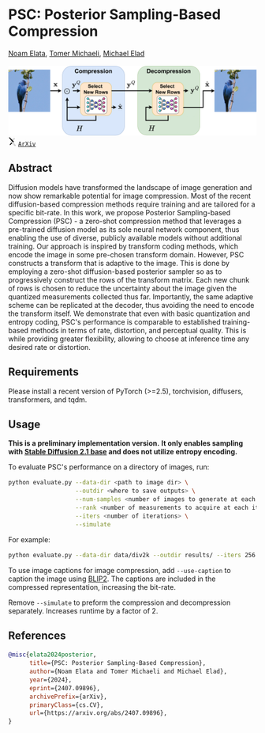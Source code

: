 # PSC: Posterior Sampling-Based Compression
<a href="https://noamelata.github.io/">Noam Elata</a>, <a href="https://tomer.net.technion.ac.il/">Tomer Michaeli</a>, <a href="https://elad.cs.technion.ac.il/">Michael Elad</a><br><br>
![PSC Diagram](./assets/PSC_Compression_Diagram.png)
<img src="./assets/arxiv.svg" style="width:16px;">  [`ArXiv`](https://arxiv.org/abs/2407.09896) <br>

## Abstract
Diffusion models have transformed the landscape of image generation and now show remarkable potential for image compression. Most of the recent diffusion-based compression methods require training and are tailored for a specific bit-rate. In this work, we propose Posterior Sampling-based Compression (PSC) - a zero-shot compression method that leverages a pre-trained diffusion model as its sole neural network component, thus enabling the use of diverse, publicly available models without additional training. Our approach is inspired by transform coding methods, which encode the image in some pre-chosen transform domain. However, PSC constructs a transform that is adaptive to the image. This is done by employing a zero-shot diffusion-based posterior sampler so as to progressively construct the rows of the transform matrix. Each new chunk of rows is chosen to reduce the uncertainty about the image given the quantized measurements collected thus far. Importantly, the same adaptive scheme can be replicated at the decoder, thus avoiding the need to encode the transform itself. We demonstrate that even with basic quantization and entropy coding, PSC's performance is comparable to established training-based methods in terms of rate, distortion, and perceptual quality. This is while providing greater flexibility, allowing to choose at inference time any desired rate or distortion. 

## Requirements
Please install a recent version of PyTorch (>=2.5), torchvision, diffusers, transformers, and tqdm.

## Usage
**This is a preliminary implementation version.**
**It only enables sampling with [Stable Diffusion 2.1 base](https://huggingface.co/stabilityai/stable-diffusion-2-1-base) and does not utilize entropy encoding.** 

To evaluate PSC's performance on a directory of images, run:
```bash
python evaluate.py --data-dir <path to image dir> \
                   --outdir <where to save outputs> \
                   --num-samples <number of images to generate at each iteration> \
                   --rank <number of measurements to acquire at each iteration> \
                   --iters <number of iterations> \
                   --simulate
```

For example:
```bash
python evaluate.py --data-dir data/div2k --outdir results/ --iters 256 --simulate
```
To use image captions for image compression, add `--use-caption` to caption the image using [BLIP2](https://huggingface.co/Salesforce/blip2-opt-2.7b-coco). The captions are included in the compressed representation, increasing the bit-rate.

Remove `--simulate` to preform the compression and decompression separately. Increases runtime by a factor of 2.

## References
```BibTeX
@misc{elata2024posterior,
      title={PSC: Posterior Sampling-Based Compression}, 
      author={Noam Elata and Tomer Michaeli and Michael Elad},
      year={2024},
      eprint={2407.09896},
      archivePrefix={arXiv},
      primaryClass={cs.CV},
      url={https://arxiv.org/abs/2407.09896}, 
}
```